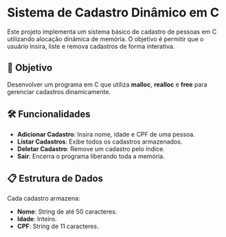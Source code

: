 # Sistema de Cadastro Dinâmico em C

Este projeto implementa um sistema básico de cadastro de pessoas em C utilizando alocação dinâmica de memória. O objetivo é permitir que o usuário insira, liste e remova cadastros de forma interativa.

## 🎯 Objetivo
Desenvolver um programa em C que utiliza **malloc**, **realloc** e **free** para gerenciar cadastros dinamicamente.

## 🛠️ Funcionalidades
- **Adicionar Cadastro**: Insira nome, idade e CPF de uma pessoa.
- **Listar Cadastros**: Exibe todos os cadastros armazenados.
- **Deletar Cadastro**: Remove um cadastro pelo índice.
- **Sair**: Encerra o programa liberando toda a memória.

## 📋 Estrutura de Dados
Cada cadastro armazena:
- **Nome**: String de até 50 caracteres.
- **Idade**: Inteiro.
- **CPF**: String de 11 caracteres.
